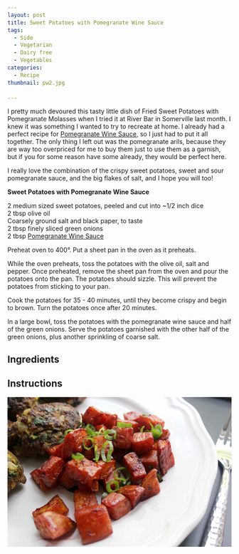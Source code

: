 ```yaml
---
layout: post
title: Sweet Potatoes with Pomegranate Wine Sauce
tags:
  - Side
  - Vegetarian
  - Dairy free
  - Vegetables
categories:
  - Recipe
thumbnail: pw2.jpg

---
```


I pretty much devoured this tasty little dish of Fried Sweet Potatoes with Pomegranate Molasses when I tried it at River Bar in Somerville last month. I knew it was something I wanted to try to recreate at home. I already had a perfect recipe for [Pomegranate Wine Sauce](http://www.hannahkilcoyne.com/2015/05/mini-koftas-and-pomegranate-wine-sauce.html), so I just had to put it all together. The only thing I left out was the pomegranate arils, because they are way too overpriced for me to buy them just to use them as a garnish, but if you for some reason have some already, they would be perfect here.  
  
  
I really love the combination of the crispy sweet potatoes, sweet and sour pomegranate sauce, and the big flakes of salt, and I hope you will too!  
  
**Sweet Potatoes with Pomegranate Wine Sauce**  
  
2 medium sized sweet potatoes, peeled and cut into ~1/2 inch dice  
2 tbsp olive oil  
Coarsely ground salt and black paper, to taste  
2 tbsp finely sliced green onions  
2 tbsp [Pomegranate Wine Sauce](http://www.hannahkilcoyne.com/2015/05/mini-koftas-and-pomegranate-wine-sauce.html)  
  
Preheat oven to 400°. Put a sheet pan in the oven as it preheats.  
  
While the oven preheats, toss the potatoes with the olive oil, salt and pepper. Once preheated, remove the sheet pan from the oven and pour the potatoes onto the pan. The potatoes should sizzle. This will prevent the potatoes from sticking to your pan.  
  
Cook the potatoes for 35 - 40 minutes, until they become crispy and begin to brown. Turn the potatoes once after 20 minutes.  
  
In a large bowl, toss the potatoes with the pomegranate wine sauce and half of the green onions. Serve the potatoes garnished with the other half of the green onions, plus another sprinkling of coarse salt.

## Ingredients



## Instructions







![Image of Sweet Potatoes with Pomegranate Wine Sauce.](/upload/pw1.jpg)